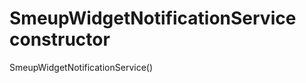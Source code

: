 


# SmeupWidgetNotificationService constructor







SmeupWidgetNotificationService()












